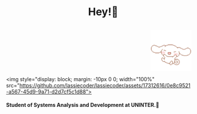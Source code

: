 <!--título-->
<div id="user-content-toc">
  <ul align="center">
    <summary><h1 style="display: inline-block"> Hey!👋</h1></summary>
</div>

<div style="display: flex; justify-content: space-between; align-items: center;">
  <div>
    <!-- cat -->
  </div>
  <img src="https://github.com/wanessabrito/wanessabrito/blob/main/Gif_cinnamoroll.gif" width="22%" >
</div>

<!-- Adicionando uma margem negativa para aproximar a linha do GIF -->
<img style="display: block; margin: -10px 0 0; width="100%" src="https://github.com/lassiecoder/lassiecoder/assets/17312616/0e8c9521-a567-45d9-9a71-d2d7cf5c1d88">

<!-- Presentation -->

#### Student of Systems Analysis and Development at UNINTER.🎲
<!--
**wanessabrito/wanessabrito** is a ✨ _special_ ✨ repository because its `README.md` (this file) appears on your GitHub profile.

Here are some ideas to get you started:

- 🔭 I’m currently working on ...
- 🌱 I’m currently learning ...
- 👯 I’m looking to collaborate on ...
- 🤔 I’m looking for help with ...
- 💬 Ask me about ...
- 📫 How to reach me: ...
- 😄 Pronouns: ...
- ⚡ Fun fact: ...
-->
